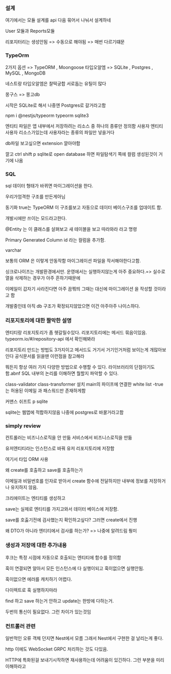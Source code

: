 ### 설계

여기에서는 모듈 설계를 api 다음 묶어서 나눠서 설계하네

User 모듈과 Reports모듈

리포지터리는 생성안됨 => 수동으로 해야됨 => 매번 다르기떄문

### TypeOrm

2가지 옵션 => TypeORM , Moongoose
타입오알엠 => SQLite , Postgres , MySQL , MongoDB

네스트랑 타입오알엠은 찰떡궁합 서로돕는 유틸이 많다

몽구스 => 몽고db

시작은 SQLite로 해서 나중엔 Postgres로 갈거라고함

npm i @nestjs/typeorm typeorm sqlite3

엔티티 파일은 앱 내부에서 저장하려는 리소스 중 하나의 종류만 정의함
사용자 엔티티 사용자 리소스가있는데 사용자라는 종류의 파일만 넣을거다

db파일 보고싶으면 extension 깔아야함

깔고 ctrl shift p sqlite로 open database 하면 파일탐색기 쪽에 컬럼 생성된것이 거기에 나옴

### SQL

sql 데이터 형태가 바뀌면 마이그레이션을 한다.

우리가엄격한 구조를 만든게아님

동기화 true는 TypeORM 이 구조를보고 자동으로 데이터 베이스구조를 업데이트 함.

개발시에만 쓰이는 모드라고한다.

@Entity 는 이 클래스를 살펴보고 새 테이블을 보고 따라와라 라고 명령

Primary Generated Column id 라는 컬럼을 추가함.

varchar

보통의 ORM 은 이렇게 안동작함 마이그레이션 파일을 작서해야한다고함.

싱크로나이즈는 개발환경에서만. 운영에서는 실행하지않는게 아주 중요하다.=> 실수로 열을 삭제하는 경우가 아주 흔하기때문에

이메일이 갑자기 사라진다면 아주 끔찎띄
그때는 대신에 마이그레이션 을 작성할 것이라고 함

개발중인데 아직 db 구조가 확정되지않았으면 이건 아주아주 나이스하다.

### 리포지토리에 대한 짤막한 설명

엔티티랑 리포지토리가 좀 헷갈릴수있다.
리포지토리에는 메서드 묶음이있음.
typeorm.io/#/repository-api 에서 확인해봐라

리포지토리 만드는 방법도 3가지이고 메서드도 거기서 거기인거처럼 보이는게 개많아보인다
공식문서를 읽을땐 이런점을 참고해라

뭐든지 항상 여러 가지 다양한 방법으로 수행할 수 있다. 라이브러리의 단점이기도함.abnf
SQL 내부의 논리를 이해하면 뭘할지 파악할 수 있다.

class-validator class-transformer 설치
main의 파이프에 연결한
white list -true는 허용된 이메일 과 패스워드만 존재하게함

커맨스 쉬프트 p sqlite

sqlite는 웹앱에 적합하지않음 나중에 postgres로 바꿀거라고함

### simply review

컨트롤러는 비즈니스로직을 안 만듦 서비스에서 비즈니스로직을 만듦

유저엔티티라는 인스턴스로 바꿔 유저 리포지토리에 저장함

여기서 타입 ORM 사용

왜 create를 호출하고 save를 호출하는가

이메일과 비밀번호를 인자로 받아서 create 함수에 전달하지만 내부에 정보를 저장하거나 유지하지 않음.

크리에이트는 엔티티를 생성하고

save는 실제로 엔티티를 가지고와서 데이터 베이스에 저장함.

save를 호춣기전에 검사했는지 확인하고싶다? 그러면 create에서 진행

왜 DTO가 아니라 엔티티에서 검사를 하는가? => 나중에 알려드림 뭥미

### 생성과 저장에 대한 추가내용

후크는 특정 시점에 자동으로 호출되는 엔티티에 함수를 정의함

훅이 연결되면 알아서 모든 인스턴스에 다 실행이되고 훅이없으면 실행안됨.

훅이없으면 에러를 캐치하기 어렵다.

다이렉트로 훅 실행하지마라

find 하고 save 하는거 안하고
update는 한방에 다하는거.

두번의 통신이 필요없다. 그런 차이가 있는것임

### 컨트롤러 관련

일반적인 오류 객체 던지면 Nest에서 모름 그래서 Nest에서 구현한 걸 날리는게 좋다.

http 이에도 WebSocket GRPC 처리하는 것도 다있음.

HTTP에 특화된걸 보내기시작하면 재사용하는데 어려움이 있긴하다.
그런 부분을 미리 이해하라고
